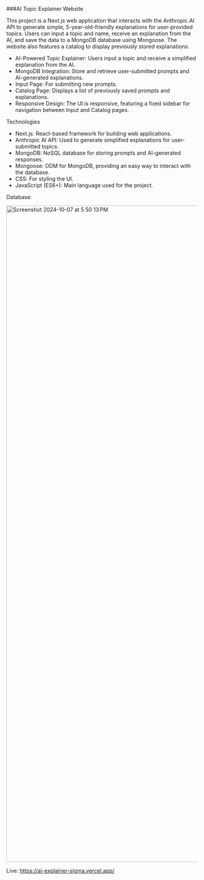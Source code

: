 ###AI Topic Explainer Website

This project is a Next.js web application that interacts with the Anthropic AI API to generate simple, 5-year-old-friendly explanations for user-provided topics. Users can input a topic and name, receive an explanation from the AI, and save the data to a MongoDB database using Mongoose. The website also features a catalog to display previously stored explanations.


- AI-Powered Topic Explainer: Users input a topic and receive a simplified explanation from the AI.
- MongoDB Integration: Store and retrieve user-submitted prompts and AI-generated explanations.
- Input Page: For submitting new prompts.
- Catalog Page: Displays a list of previously saved prompts and explanations.
- Responsive Design: The UI is responsive, featuring a fixed sidebar for navigation between Input and Catalog pages.

Technologies
- Next.js: React-based framework for building web applications.
- Anthropic AI API: Used to generate simplified explanations for user-submitted topics.
- MongoDB: NoSQL database for storing prompts and AI-generated responses.
- Mongoose: ODM for MongoDB, providing an easy way to interact with the database.
- CSS: For styling the UI.
- JavaScript (ES6+): Main language used for the project.

Database: 

<img width="1726" alt="Screenshot 2024-10-07 at 5 50 13 PM" src="https://github.com/user-attachments/assets/66f2fdf7-acbe-4ab0-b48d-9145347a4da8">

Live: https://ai-explainer-sigma.vercel.app/


